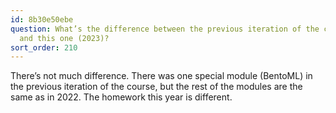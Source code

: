 ```yaml
---
id: 8b30e50ebe
question: What’s the difference between the previous iteration of the course (2022)
  and this one (2023)?
sort_order: 210
---
```


There’s not much difference. There was one special module (BentoML) in the previous iteration of the course, but the rest of the modules are the same as in 2022. The homework this year is different.

